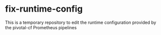 # fix-runtime-config
This is a temporary repository to edit the runtime configuration provided by the pivotal-cf Prometheus pipelines
